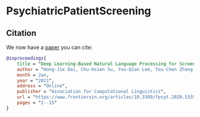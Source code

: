# PsychiatricPatientScreening

## Citation

We now have a [paper](https://www.frontiersin.org/articles/10.3389/fpsyt.2020.533949/full?&utm_source=Email_to_authors_&utm_medium=Email&utm_content=T1_11.5e1_author&utm_campaign=Email_publication&field=&journalName=Frontiers_in_Psychiatry&id=533949) you can cite:
```bibtex
@inproceedings{
    title = "Deep Learning-Based Natural Language Processing for Screening Psychiatric Patients",
    author = "Hong-Jie Dai, Chu-Hsien Su, You-Qian Lee, You-Chen Zhang, Chen-Kai Wang, Chian-Jue Kuo, and Chi-Shin Wu",
    month = Jan,
    year = "2021",
    address = "Online",
    publisher = "Association for Computational Linguistics",
    url = "https://www.frontiersin.org/articles/10.3389/fpsyt.2020.533949/full?&utm_source=Email_to_authors_&utm_medium=Email&utm_content=T1_11.5e1_author&utm_campaign=Email_publication&field=&journalName=Frontiers_in_Psychiatry&id=533949",
    pages = "1--15"
}
```
